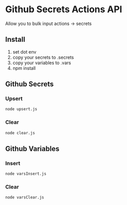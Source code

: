 # Github Secrets Actions API

Allow you to bulk input actions -> secrets

## Install
1. set dot env
2. copy your secrets to .secrets
3. copy your variables to .vars
4. npm install

## Github Secrets
### Upsert
```bash
node upsert.js
```

### Clear
```bash
node clear.js
```

## Github Variables
### Insert
```bash
node varsInsert.js
```

### Clear
```bash
node varsClear.js
```